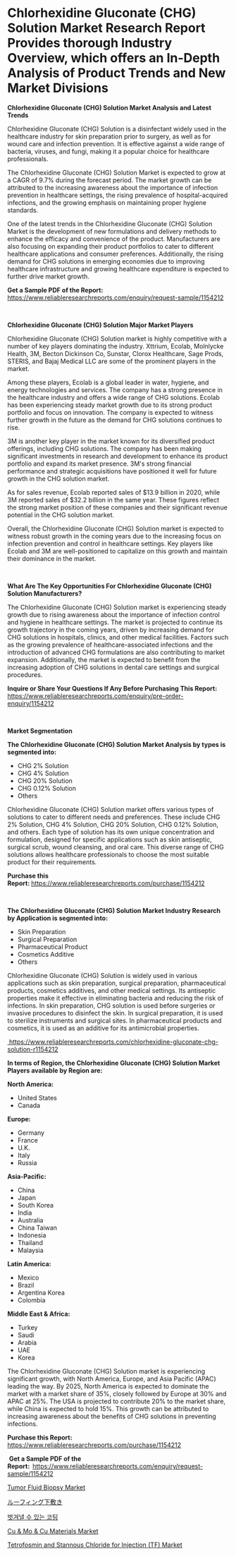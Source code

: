 <p><h1>Chlorhexidine Gluconate (CHG) Solution Market Research Report Provides thorough Industry Overview, which offers an In-Depth Analysis of Product Trends and New Market Divisions</h1></p><p><strong>Chlorhexidine Gluconate (CHG) Solution Market Analysis and Latest Trends</strong></p>
<p><p>Chlorhexidine Gluconate (CHG) Solution is a disinfectant widely used in the healthcare industry for skin preparation prior to surgery, as well as for wound care and infection prevention. It is effective against a wide range of bacteria, viruses, and fungi, making it a popular choice for healthcare professionals.</p><p>The Chlorhexidine Gluconate (CHG) Solution Market is expected to grow at a CAGR of 9.7% during the forecast period. The market growth can be attributed to the increasing awareness about the importance of infection prevention in healthcare settings, the rising prevalence of hospital-acquired infections, and the growing emphasis on maintaining proper hygiene standards.</p><p>One of the latest trends in the Chlorhexidine Gluconate (CHG) Solution Market is the development of new formulations and delivery methods to enhance the efficacy and convenience of the product. Manufacturers are also focusing on expanding their product portfolios to cater to different healthcare applications and consumer preferences. Additionally, the rising demand for CHG solutions in emerging economies due to improving healthcare infrastructure and growing healthcare expenditure is expected to further drive market growth.</p></p>
<p><strong>Get a Sample PDF of the Report:&nbsp;</strong> <a href="https://www.reliableresearchreports.com/enquiry/request-sample/1154212">https://www.reliableresearchreports.com/enquiry/request-sample/1154212</a></p>
<p>&nbsp;</p>
<p><strong>Chlorhexidine Gluconate (CHG) Solution Major Market Players</strong></p>
<p><p>Chlorhexidine Gluconate (CHG) Solution market is highly competitive with a number of key players dominating the industry. Xttrium, Ecolab, Molnlycke Health, 3M, Becton Dickinson Co, Sunstar, Clorox Healthcare, Sage Prods, STERIS, and Bajaj Medical LLC are some of the prominent players in the market.</p><p>Among these players, Ecolab is a global leader in water, hygiene, and energy technologies and services. The company has a strong presence in the healthcare industry and offers a wide range of CHG solutions. Ecolab has been experiencing steady market growth due to its strong product portfolio and focus on innovation. The company is expected to witness further growth in the future as the demand for CHG solutions continues to rise.</p><p>3M is another key player in the market known for its diversified product offerings, including CHG solutions. The company has been making significant investments in research and development to enhance its product portfolio and expand its market presence. 3M's strong financial performance and strategic acquisitions have positioned it well for future growth in the CHG solution market.</p><p>As for sales revenue, Ecolab reported sales of $13.9 billion in 2020, while 3M reported sales of $32.2 billion in the same year. These figures reflect the strong market position of these companies and their significant revenue potential in the CHG solution market.</p><p>Overall, the Chlorhexidine Gluconate (CHG) Solution market is expected to witness robust growth in the coming years due to the increasing focus on infection prevention and control in healthcare settings. Key players like Ecolab and 3M are well-positioned to capitalize on this growth and maintain their dominance in the market.</p></p>
<p>&nbsp;</p>
<p><strong>What Are The Key Opportunities For Chlorhexidine Gluconate (CHG) Solution Manufacturers?</strong></p>
<p><p>The Chlorhexidine Gluconate (CHG) Solution market is experiencing steady growth due to rising awareness about the importance of infection control and hygiene in healthcare settings. The market is projected to continue its growth trajectory in the coming years, driven by increasing demand for CHG solutions in hospitals, clinics, and other medical facilities. Factors such as the growing prevalence of healthcare-associated infections and the introduction of advanced CHG formulations are also contributing to market expansion. Additionally, the market is expected to benefit from the increasing adoption of CHG solutions in dental care settings and surgical procedures.</p></p>
<p><strong>Inquire or Share Your Questions If Any Before Purchasing This Report:</strong> <a href="https://www.reliableresearchreports.com/enquiry/pre-order-enquiry/1154212">https://www.reliableresearchreports.com/enquiry/pre-order-enquiry/1154212</a></p>
<p>&nbsp;</p>
<p><strong>Market Segmentation</strong></p>
<p><strong>The Chlorhexidine Gluconate (CHG) Solution Market Analysis by types is segmented into:</strong></p>
<p><ul><li>CHG 2% Solution</li><li>CHG 4% Solution</li><li>CHG 20% Solution</li><li>CHG 0.12% Solution</li><li>Others</li></ul></p>
<p><p>Chlorhexidine Gluconate (CHG) Solution market offers various types of solutions to cater to different needs and preferences. These include CHG 2% Solution, CHG 4% Solution, CHG 20% Solution, CHG 0.12% Solution, and others. Each type of solution has its own unique concentration and formulation, designed for specific applications such as skin antiseptic, surgical scrub, wound cleansing, and oral care. This diverse range of CHG solutions allows healthcare professionals to choose the most suitable product for their requirements.</p></p>
<p><strong>Purchase this Report:&nbsp;</strong><a href="https://www.reliableresearchreports.com/purchase/1154212">https://www.reliableresearchreports.com/purchase/1154212</a></p>
<p>&nbsp;</p>
<p><strong>The Chlorhexidine Gluconate (CHG) Solution Market Industry Research by Application is segmented into:</strong></p>
<p><ul><li>Skin Preparation</li><li>Surgical Preparation</li><li>Pharmaceutical Product</li><li>Cosmetics Additive</li><li>Others</li></ul></p>
<p><p>Chlorhexidine Gluconate (CHG) Solution is widely used in various applications such as skin preparation, surgical preparation, pharmaceutical products, cosmetics additives, and other medical settings. Its antiseptic properties make it effective in eliminating bacteria and reducing the risk of infections. In skin preparation, CHG solution is used before surgeries or invasive procedures to disinfect the skin. In surgical preparation, it is used to sterilize instruments and surgical sites. In pharmaceutical products and cosmetics, it is used as an additive for its antimicrobial properties.</p></p>
<p><a href="https://www.reliableresearchreports.com/chlorhexidine-gluconate-chg-solution-r1154212">&nbsp;https://www.reliableresearchreports.com/chlorhexidine-gluconate-chg-solution-r1154212</a></p>
<p><strong>In terms of Region, the Chlorhexidine Gluconate (CHG) Solution Market Players available by Region are:</strong></p>
<p>
    <p> <strong> North America: </strong>
        <ul>
            <li>United States</li>
            <li>Canada</li>
        </ul>
        </p> 
    <p> <strong> Europe: </strong>
        <ul>
            <li>Germany</li>
            <li>France</li>
            <li>U.K.</li>
            <li>Italy</li>
            <li>Russia</li>
        </ul>
        </p> 
    <p> <strong> Asia-Pacific: </strong>
        <ul>
            <li>China</li>
            <li>Japan</li>
            <li>South Korea</li>
            <li>India</li>
            <li>Australia</li>
            <li>China Taiwan</li>
            <li>Indonesia</li>
            <li>Thailand</li>
            <li>Malaysia</li>
        </ul>
        </p> 
    <p> <strong> Latin America: </strong>
        <ul>
            <li>Mexico</li>
            <li>Brazil</li>
            <li>Argentina Korea</li>
            <li>Colombia</li>
        </ul>
        </p> 
    <p> <strong> Middle East & Africa: </strong>
        <ul>
            <li>Turkey</li>
            <li>Saudi</li>
            <li>Arabia</li>
            <li>UAE</li>
            <li>Korea</li>
        </ul>
    </p>
    </p>
<p><p>The Chlorhexidine Gluconate (CHG) Solution market is experiencing significant growth, with North America, Europe, and Asia Pacific (APAC) leading the way. By 2025, North America is expected to dominate the market with a market share of 35%, closely followed by Europe at 30% and APAC at 25%. The USA is projected to contribute 20% to the market share, while China is expected to hold 15%. This growth can be attributed to increasing awareness about the benefits of CHG solutions in preventing infections.</p></p>
<p><strong>Purchase this Report: </strong><a href="https://www.reliableresearchreports.com/purchase/1154212">https://www.reliableresearchreports.com/purchase/1154212</a></p>
<p>&nbsp;<strong>Get a Sample PDF of the Report:&nbsp;&nbsp;</strong><a href="https://www.reliableresearchreports.com/enquiry/request-sample/1154212">https://www.reliableresearchreports.com/enquiry/request-sample/1154212</a></p>
<p><strong></strong></p>
<p><p><a href="https://github.com/Hazelklievgspy6vdcsmu106w/Market-Research-Report-List-2/blob/main/tumor-fluid-biopsy-market.md">Tumor Fluid Biopsy Market</a></p><p><a href="https://github.com/andym141978/Market-Research-Report-List-1/blob/main/889762359328.md">ルーフィング下敷き</a></p><p><a href="https://github.com/rick7624/Market-Research-Report-List-1/blob/main/823307459324.md">벗겨낼 수 있는 코팅</a></p><p><a href="https://issuu.com/reportprime-2/docs/cu-mo-cu-materials-market-size-2030.pptx">Cu & Mo & Cu Materials Market</a></p><p><a href="https://github.com/lubmix/Market-Research-Report-List-2/blob/main/tetrofosmin-and-stannous-chloride-for-injection-tf-market.md">Tetrofosmin and Stannous Chloride for Injection (TF) Market</a></p></p>